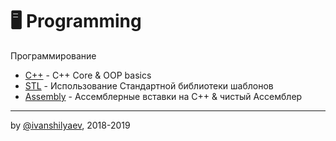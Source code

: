# 🖥 Programming
Программирование

 - [C++](https://github.com/ivanshilyaev/bsu/tree/master/programming/c%2B%2B) - C++ Core & OOP basics
 - [STL](https://github.com/ivanshilyaev/bsu/tree/master/programming/stl) - Использование Стандартной библиотеки шаблонов
 - [Assembly](https://github.com/ivanshilyaev/bsu/tree/master/programming/assembly) - Ассемблерные вставки на C++ & чистый Ассемблер
---
by [@ivanshilyaev](https://github.com/ivanshilyaev), 2018-2019
